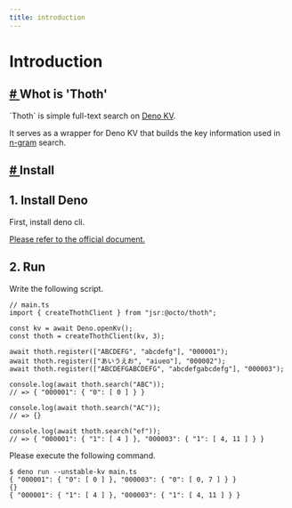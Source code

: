 ```yaml
---
title: introduction
---
```


<h1 class="text-6xl font-black pb-6">
  Introduction
</h1>

<h2 class="text-3xl font-black pb-2" id="whot-is-thoth">
  <a href="#whot-is-thoth" class="link link-primary opacity-25 hover:opacity-100 inline-block">
    #
  </a>
  Whot is 'Thoth'
</h2>

<div class="pl-2 font-normal">
  <p>`Thoth` is simple full-text search on <a href="https://deno.com/kv" target="_blank" rel="noopener noreferrer" class="link link-primary">Deno KV</a>.</p>
  <p>
    It serves as a wrapper for Deno KV that builds the key information used in
    <a href="https://en.wikipedia.org/wiki/N-gram"  target="_blank" rel="noopener noreferrer" class="link link-primary">
    n-gram</a>
     search.
  </p>
</div>

<div class="divider"></div>

<h2 class="text-3xl font-black pb-2" id="install">
  <a href="#install" class="link link-primary opacity-25 hover:opacity-100 inline-block">
    #
  </a>
  Install
</h2>

<h2 class="text-2xl font-black pb-2">
  1. Install Deno
</h2>

<div class="pl-2 font-normal">
  <p>First, install deno cli.</p>
  <p><a href="https://docs.deno.com/runtime/manual" target="_blank" rel="noopener noreferrer" class="link link-primary">Please refer to the official document.</a></p>
</div>

<div class="divider"></div>

<h2 class="text-2xl font-black pb-2">
  2. Run
</h2>

<div class="pl-2 font-normal">
  <p class="py-2">
      Write the following script.
  </p>
</div>

<pre
class="theme-arta shadow-3xl text-sm relative overflow-hidden max-w-full tab-size h-full"
>
<code class="language-ts">// main.ts
import { createThothClient } from "jsr:@octo/thoth";

const kv = await Deno.openKv();
const thoth = createThothClient(kv, 3);

await thoth.register(["ABCDEFG", "abcdefg"], "000001");
await thoth.register(["あいうえお", "aiueo"], "000002");
await thoth.register(["ABCDEFGABCDEFG", "abcdefgabcdefg"], "000003");

console.log(await thoth.search("ABC"));
// => { "000001": { "0": [ 0 ] } }

console.log(await thoth.search("AC"));
// => {}

console.log(await thoth.search("ef"));
// => { "000001": { "1": [ 4 ] }, "000003": { "1": [ 4, 11 ] } }
</code></pre>

<div class="pl-2 font-normal">
  <p class="py-2">
    Please execute the following command.
  </p>
</div>

<pre class="theme-arta shadow-3xl text-sm relative overflow-hidden max-w-full tab-size h-full"><code class="language-sh">$ deno run --unstable-kv main.ts
{ "000001": { "0": [ 0 ] }, "000003": { "0": [ 0, 7 ] } }
{}
{ "000001": { "1": [ 4 ] }, "000003": { "1": [ 4, 11 ] } }
</code></pre>

<div class="divider"></div>

<script>hljs.highlightAll();</script>
